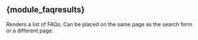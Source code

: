 ## {module_faqresults}

Renders a list of FAQs. Can be placed on the same page as the search form or a different page.
